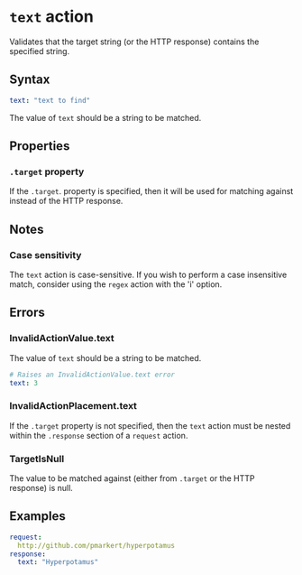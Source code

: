 # `text` action
Validates that the target string (or the HTTP response) contains the specified string.

## Syntax
```YAML
text: "text to find"
```

The value of `text` should be a string to be matched.

## Properties
### `.target` property
If the `.target`. property is specified, then it will be used for matching against instead of the HTTP response.

## Notes
### Case sensitivity
The `text` action is case-sensitive. If you wish to perform a case insensitive match, consider using the `regex` action with the 'i' option.

## Errors
### InvalidActionValue.text
The value of `text` should be a string to be matched.
```YAML
# Raises an InvalidActionValue.text error
text: 3
```

### InvalidActionPlacement.text
If the `.target` property is not specified, then the `text` action must be nested within the `.response` section of a `request` action.

### TargetIsNull
The value to be matched against (either from `.target` or the HTTP response) is null.

## Examples
```YAML
request:
  http://github.com/pmarkert/hyperpotamus
response:
  text: "Hyperpotamus"
```
